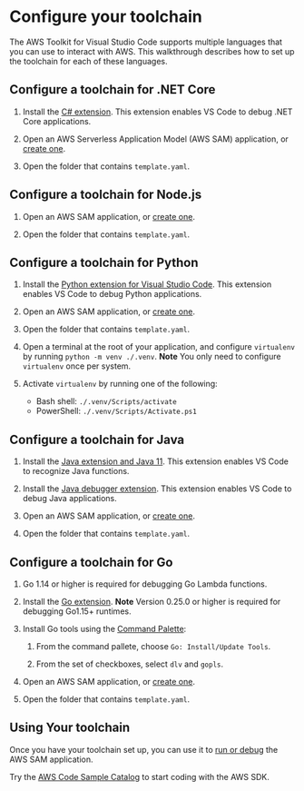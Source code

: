# Configure your toolchain

The AWS Toolkit for Visual Studio Code supports multiple languages that you can use to interact with AWS\. This walkthrough describes how to set up the toolchain for each of these languages\.

## Configure a toolchain for \.NET Core

1. Install the [C\# extension](command:workbench.extensions.search?"ms-dotnettools.csharp")\. This extension enables VS Code to debug \.NET Core applications\.

2. Open an AWS Serverless Application Model \(AWS SAM\) application, or [create one](command:aws.lambda.createNewSamApp)\.

3. Open the folder that contains `template.yaml`\.

## Configure a toolchain for Node\.js

1. Open an AWS SAM application, or [create one](command:aws.lambda.createNewSamApp)\.

2. Open the folder that contains `template.yaml`\.

## Configure a toolchain for Python

1. Install the [Python extension for Visual Studio Code](command:workbench.extensions.search?"ms-python.python")\. This extension enables VS Code to debug Python applications\.

2. Open an AWS SAM application, or [create one](command:aws.lambda.createNewSamApp)\.

3. Open the folder that contains `template.yaml`\.

4. Open a terminal at the root of your application, and configure `virtualenv` by running `python -m venv ./.venv`\.
   **Note**
   You only need to configure `virtualenv` once per system\.

5. Activate `virtualenv` by running one of the following:
    - Bash shell: `./.venv/Scripts/activate`
    - PowerShell: `./.venv/Scripts/Activate.ps1`

## Configure a toolchain for Java

1. Install the [Java extension and Java 11](command:workbench.extensions.search?"redhat.java")\. This extension enables VS Code to recognize Java functions\.

2. Install the [Java debugger extension](command:workbench.extensions.search?"vscjava.vscode-java-debug")\. This extension enables VS Code to debug Java applications\.

3. Open an AWS SAM application, or [create one](command:aws.lambda.createNewSamApp)\.

4. Open the folder that contains `template.yaml`\.

## Configure a toolchain for Go

1. Go 1\.14 or higher is required for debugging Go Lambda functions\.

2. Install the [Go extension](command:workbench.extensions.search?"golang.Go")\.
   **Note**
   Version 0\.25\.0 or higher is required for debugging Go1\.15\+ runtimes\.

3. Install Go tools using the [Command Palette](https://docs.aws.amazon.com/toolkit-for-vscode/latest/userguide/toolkit-navigation.html#command-locations):

    1. From the command pallete, choose `Go: Install/Update Tools`\.

    2. From the set of checkboxes, select `dlv` and `gopls`\.

4. Open an AWS SAM application, or [create one](serverless-apps.md#serverless-apps-create)\.

5. Open the folder that contains `template.yaml`\.

## Using Your toolchain

Once you have your toolchain set up, you can use it to [run or debug](https://docs.aws.amazon.com/toolkit-for-vscode/latest/userguide/serverless-apps.html#serverless-apps-debug) the AWS SAM application\.

Try the [AWS Code Sample Catalog](https://docs.aws.amazon.com/code-samples/latest/catalog/welcome.html) to start coding with the AWS SDK.
